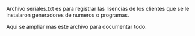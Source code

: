 Archivo seriales.txt es para registrar las lisencias de los clientes que se le instalaron generadores de numeros o programas.

Aqui se ampliar mas este archivo para documentar todo.

